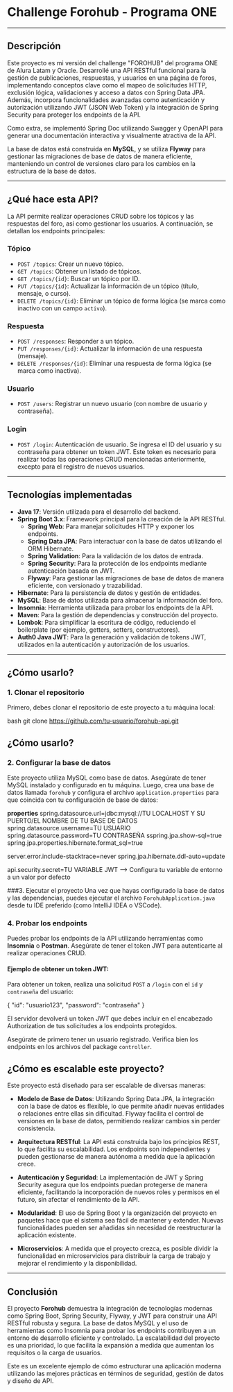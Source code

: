 # Challenge Forohub - Programa ONE 
---

## Descripción

Este proyecto es mi versión del challenge "FOROHUB" del programa ONE de Alura Latam y Oracle. Desarrollé una API RESTful funcional para la gestión de publicaciones, respuestas, y usuarios en una página de foros, implementando conceptos clave como el mapeo de solicitudes HTTP, exclusión lógica, validaciones y acceso a datos con Spring Data JPA. Además, incorpora funcionalidades avanzadas como autenticación y autorización utilizando JWT (JSON Web Token) y la integración de Spring Security para proteger los endpoints de la API. 

Como extra, se implementó Spring Doc utilizando Swagger y OpenAPI para generar una documentación interactiva y visualmente atractiva de la API.

La base de datos está construida en **MySQL**, y se utiliza **Flyway** para gestionar las migraciones de base de datos de manera eficiente, manteniendo un control de versiones claro para los cambios en la estructura de la base de datos.

---

## ¿Qué hace esta API?

La API permite realizar operaciones CRUD sobre los tópicos y las respuestas del foro, así como gestionar los usuarios. A continuación, se detallan los endpoints principales:

### Tópico
  - `POST /topics`: Crear un nuevo tópico.
  - `GET /topics`: Obtener un listado de tópicos.
  - `GET /topics/{id}`: Buscar un tópico por ID.
  - `PUT /topics/{id}`: Actualizar la información de un tópico (título, mensaje, o curso).
  - `DELETE /topics/{id}`: Eliminar un tópico de forma lógica (se marca como inactivo con un campo `activo`).

### Respuesta
  - `POST /responses`: Responder a un tópico.
  - `PUT /responses/{id}`: Actualizar la información de una respuesta (mensaje).
  - `DELETE /responses/{id}`: Eliminar una respuesta de forma lógica (se marca como inactiva).

### Usuario
  - `POST /users`: Registrar un nuevo usuario (con nombre de usuario y contraseña).

### Login
  - `POST /login`: Autenticación de usuario. Se ingresa el ID del usuario y su contraseña para obtener un token JWT. Este token es necesario para realizar todas las operaciones CRUD mencionadas anteriormente, excepto para el registro de nuevos usuarios.

---

## Tecnologías implementadas

- **Java 17**: Versión utilizada para el desarrollo del backend.
- **Spring Boot 3.x**: Framework principal para la creación de la API RESTful.
  - **Spring Web**: Para manejar solicitudes HTTP y exponer los endpoints.
  - **Spring Data JPA**: Para interactuar con la base de datos utilizando el ORM Hibernate.
  - **Spring Validation**: Para la validación de los datos de entrada.
  - **Spring Security**: Para la protección de los endpoints mediante autenticación basada en JWT.
  - **Flyway**: Para gestionar las migraciones de base de datos de manera eficiente, con versionado y trazabilidad.
- **Hibernate**: Para la persistencia de datos y gestión de entidades.
- **MySQL**: Base de datos utilizada para almacenar la información del foro.
- **Insomnia**: Herramienta utilizada para probar los endpoints de la API.
- **Maven**: Para la gestión de dependencias y construcción del proyecto.
- **Lombok**: Para simplificar la escritura de código, reduciendo el boilerplate (por ejemplo, getters, setters, constructores).
- **Auth0 Java JWT**: Para la generación y validación de tokens JWT, utilizados en la autenticación y autorización de los usuarios.

---

## ¿Cómo usarlo?

### 1. Clonar el repositorio

Primero, debes clonar el repositorio de este proyecto a tu máquina local:

bash
git clone https://github.com/tu-usuario/forohub-api.git

## ¿Cómo usarlo?

### 2. Configurar la base de datos

Este proyecto utiliza MySQL como base de datos. Asegúrate de tener MySQL instalado y configurado en tu máquina. Luego, crea una base de datos llamada `forohub` y configura el archivo `application.properties` para que coincida con tu configuración de base de datos:

**properties**
spring.datasource.url=jdbc:mysql://TU LOCALHOST Y SU PUERTO/EL NOMBRE DE TU BASE DE DATOS
spring.datasource.username=TU USUARIO
spring.datasource.password=TU CONTRASEÑA
sspring.jpa.show-sql=true
spring.jpa.properties.hibernate.format_sql=true

server.error.include-stacktrace=never
spring.jpa.hibernate.ddl-auto=update

api.security.secret=TU VARIABLE JWT --> Configura tu variable de entorno a un valor por defecto

###3. Ejecutar el proyecto
Una vez que hayas configurado la base de datos y las dependencias, puedes ejecutar el archivo `ForohubApplication.java` desde tu IDE preferido (como IntelliJ IDEA o VSCode).

### 4. Probar los endpoints

Puedes probar los endpoints de la API utilizando herramientas como **Insomnia** o **Postman**. Asegúrate de tener el token JWT para autenticarte al realizar operaciones CRUD.

#### Ejemplo de obtener un token JWT:

Para obtener un token, realiza una solicitud `POST` a `/login` con el `id` y `contraseña` del usuario:

{
  "id": "usuario123",
  "password": "contraseña"
}

El servidor devolverá un token JWT que debes incluir en el encabezado Authorization de tus solicitudes a los endpoints protegidos.

Asegúrate de primero tener un usuario registrado. Verifica bien los endpoints en los archivos del package `controller`.

## ¿Cómo es escalable este proyecto?

Este proyecto está diseñado para ser escalable de diversas maneras:

- **Modelo de Base de Datos**: Utilizando Spring Data JPA, la integración con la base de datos es flexible, lo que permite añadir nuevas entidades o relaciones entre ellas sin dificultad. Flyway facilita el control de versiones en la base de datos, permitiendo realizar cambios sin perder consistencia.

- **Arquitectura RESTful**: La API está construida bajo los principios REST, lo que facilita su escalabilidad. Los endpoints son independientes y pueden gestionarse de manera autónoma a medida que la aplicación crece.

- **Autenticación y Seguridad**: La implementación de JWT y Spring Security asegura que los endpoints puedan protegerse de manera eficiente, facilitando la incorporación de nuevos roles y permisos en el futuro, sin afectar el rendimiento de la API.

- **Modularidad**: El uso de Spring Boot y la organización del proyecto en paquetes hace que el sistema sea fácil de mantener y extender. Nuevas funcionalidades pueden ser añadidas sin necesidad de reestructurar la aplicación existente.

- **Microservicios**: A medida que el proyecto crezca, es posible dividir la funcionalidad en microservicios para distribuir la carga de trabajo y mejorar el rendimiento y la disponibilidad.

---

## Conclusión

El proyecto **Forohub** demuestra la integración de tecnologías modernas como Spring Boot, Spring Security, Flyway, y JWT para construir una API RESTful robusta y segura. La base de datos MySQL y el uso de herramientas como Insomnia para probar los endpoints contribuyen a un entorno de desarrollo eficiente y controlado. La escalabilidad del proyecto es una prioridad, lo que facilita la expansión a medida que aumentan los requisitos o la carga de usuarios.

Este es un excelente ejemplo de cómo estructurar una aplicación moderna utilizando las mejores prácticas en términos de seguridad, gestión de datos y diseño de API.





